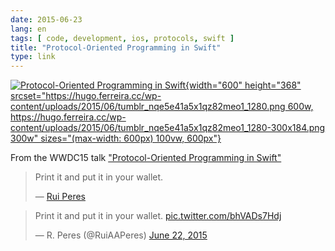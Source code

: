 ```yaml
---
date: 2015-06-23
lang: en
tags: [ code, development, ios, protocols, swift ]
title: "Protocol-Oriented Programming in Swift"
type: link
---
```


[![Protocol-Oriented Programming in
Swift](https://hugo.ferreira.cc/wp-content/uploads/2015/06/tumblr_nqe5e41a5x1qz82meo1_1280.png){width="600"
height="368"
srcset="https://hugo.ferreira.cc/wp-content/uploads/2015/06/tumblr_nqe5e41a5x1qz82meo1_1280.png 600w, https://hugo.ferreira.cc/wp-content/uploads/2015/06/tumblr_nqe5e41a5x1qz82meo1_1280-300x184.png 300w"
sizes="(max-width: 600px) 100vw, 600px"}](https://hugo.ferreira.cc/wp-content/uploads/2015/06/tumblr_nqe5e41a5x1qz82meo1_1280.png)

From the WWDC15 talk ["Protocol-Oriented Programming in
Swift"](https://developer.apple.com/videos/wwdc/2015/?id=408)

> Print it and put it in your wallet.
>
> — [Rui
> Peres](https://twitter.com/ruiaaperes/status/613096090112524288)

> Print it and put it in your wallet.
> [pic.twitter.com/bhVADs7Hdj](http://t.co/bhVADs7Hdj)
>
> — R. Peres (@RuiAAPeres) [June 22,
> 2015](https://twitter.com/RuiAAPeres/status/613096090112524288)

